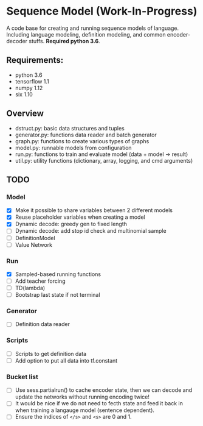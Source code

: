 # Sequence Model (Work-In-Progress)

A code base for creating and running sequence models of language. Including
language modeling, definition modeling, and common encoder-decoder stuffs.
**Required python 3.6**.

## Requirements:
- python 3.6
- tensorflow 1.1
- numpy 1.12
- six 1.10

## Overview
- dstruct.py: basic data structures and tuples
- generator.py: functions data reader and batch generator
- graph.py: functions to create various types of graphs
- model.py: runnable models from configuration
- run.py: functions to train and evaluate model (data + model -> result)
- util.py: utility functions (dictionary, array, logging, and cmd arguments)

## TODO

### Model
- [x] Make it possible to share variables between 2 different models
- [x] Reuse placeholder variables when creating a model
- [x] Dynamic decode: greedy gen to fixed length
- [ ] Dynamic decode: add stop id check and multinomial sample
- [ ] DefinitionModel
- [ ] Value Network

### Run
- [x] Sampled-based running functions
- [ ] Add teacher forcing
- [ ] TD(lambda)
- [ ] Bootstrap last state if not terminal

### Generator
- [ ] Definition data reader

### Scripts
- [ ] Scripts to get definition data
- [ ] Add option to put all data into tf.constant

### Bucket list
- [ ] Use sess.partialrun() to cache encoder state, then we can decode and update
      the networks without running encoding twice!
- [ ] It would be nice if we do not need to fecth state and feed it back in when
      training a langauge model (sentence dependent).
- [ ] Ensure the indices of `</s>` and `<s>` are 0 and 1.
